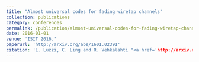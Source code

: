```yaml
---
title: "Almost universal codes for fading wiretap channels"
collection: publications
category: conferences
permalink: /publication/almost-universal-codes-for-fading-wiretap-channels
date: 2016-01-01
venue: 'ISIT 2016.'
paperurl: 'http://arxiv.org/abs/1601.02391'
citation: 'L. Luzzi, C. Ling and R. Vehkalahti "<a href='http://arxiv.org/abs/1601.02391'>Almost universal codes for fading wiretap channels</a>", ISIT 2016.'
---
```

